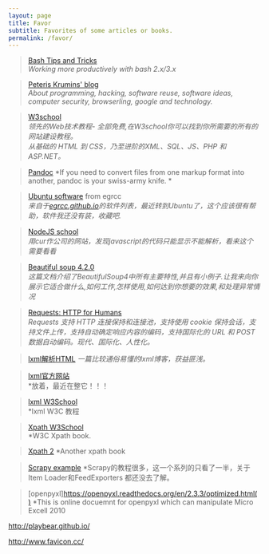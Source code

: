 ```yaml
---
layout: page
title: Favor
subtitle: Favorites of some articles or books. 
permalink: /favor/
---
```


>[Bash Tips and Tricks](http://www.caliban.org/bash/index.shtml)  
 *Working more productively with bash 2.x/3.x*

>[Peteris Krumins' blog ](http://www.catonmat.net/)  
*About programming, hacking, software reuse, software ideas, computer security, browserling, google and technology.*

>[W3school](http://www.w3school.com.cn/)  
*领先的Web技术教程- 全部免费,在W3school你可以找到你所需要的所有的网站建设教程。*  
*从基础的 HTML 到 CSS，乃至进阶的XML、SQL、JS、PHP 和 ASP.NET。*


>[Pandoc](http://pandoc.org/index.html)
*If you need to convert files from one markup format into another, pandoc is your swiss-army knife. *

>[Ubuntu software](http://egrcc.github.io/2014/05/31/linux-software/) from egrcc  
*来自于[egrcc.github.io](http://egrcc.github.io/)的软件列表，最近转到Ubuntu了，这个应该很有帮助，软件我还没有装，收藏吧.*

>[NodeJS school](http://nodeschool.io/zh-cn/)  
*用cur作公司的网站，发现javascript的代码只能显示不能解析，看来这个需要看看*

>[Beautiful soup 4.2.0](http://www.crummy.com/software/BeautifulSoup/bs4/doc/index.zh.html)  
*这篇文档介绍了BeautifulSoup4中所有主要特性,并且有小例子.让我来向你展示它适合做什么,如何工作,怎样使用,如何达到你想要的效果,和处理异常情况*

>[Requests: HTTP for Humans](http://cn.python-requests.org/zh_CN/latest/#)   
*Requests 支持 HTTP 连接保持和连接池，支持使用 cookie 保持会话，支持文件上传，支持自动确定响应内容的编码，支持国际化的 URL 和 POST 数据自动编码。现代、国际化、人性化。*

>[lxml解析HTML](http://www.cnblogs.com/descusr/archive/2012/06/20/2557075.html) 
*一篇比较通俗易懂的lxml博客，获益匪浅。*

>[lxml官方网站](http://lxml.de/index.html)  
*放着，最近在整它！！！

>[lxml W3School](http://www.w3school.com.cn/xpath/)  
*lxml W3C 教程

>[Xpath W3School](https://www.w3.org/TR/xpath/)  
*W3C Xpath book.  

>[Xpath 2](http://www.zvon.org/comp/m/xpath.html)
*Another xpath book

>[Scrapy example](http://blog.csdn.net/xiantian7/article/details/21518547)
*Scrapy的教程很多，这一个系列的只看了一半，关于Item Loader和FeedExporters 都还没去了解。

>[openpyxl]https://openpyxl.readthedocs.org/en/2.3.3/optimized.html()
*This is online docuemnt for openpyxl which can manipulate Micro Excell 2010

http://playbear.github.io/

http://www.favicon.cc/

